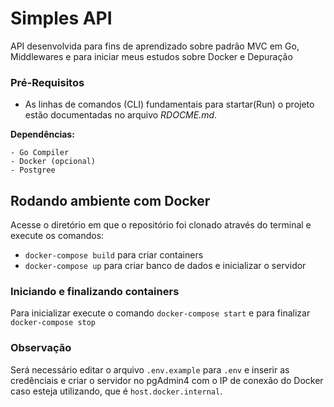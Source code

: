 # Simples API

API desenvolvida para fins de aprendizado sobre padrão MVC em Go, Middlewares e para iniciar meus estudos sobre Docker e Depuração


### Pré-Requisitos
* As linhas de comandos (CLI) fundamentais para startar(Run) o projeto estão documentadas no arquivo _RDOCME.md_.

**Dependências:** 
```
- Go Compiler
- Docker (opcional)
- Postgree
```    

## Rodando ambiente com Docker

Acesse o diretório em que o repositório foi clonado através do terminal e
execute os comandos:
 - `docker-compose build` para criar containers 
 - `docker-compose up` para criar banco de dados e inicializar o servidor

### Iniciando e finalizando containers
Para inicializar execute o comando `docker-compose start` e
para finalizar `docker-compose stop`

### Observação

Será necessário editar o arquivo `.env.example` para `.env` e inserir as credênciais
e criar o servidor no pgAdmin4 com o IP de conexão do Docker caso esteja utilizando, que é `host.docker.internal`.